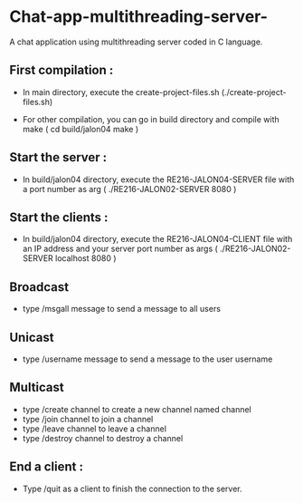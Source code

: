 # Chat-app-multithreading-server-
A chat application using multithreading server coded in C language.

## First compilation : 

- In main directory, execute the create-project-files.sh 
 (./create-project-files.sh)

- For other compilation, you can go in build directory and compile with make
 ( cd build/jalon04
 make
 )


## Start the server : 
 
- In build/jalon04 directory, execute the RE216-JALON04-SERVER file with a port number as arg
( ./RE216-JALON02-SERVER 8080 )
 
 
## Start the clients : 
 
- In build/jalon04 directory, execute the RE216-JALON04-CLIENT file with an IP address and your server port number as args
( ./RE216-JALON02-SERVER localhost 8080 )
 
 
 
 ## Broadcast
 
 - type /msgall message to send a message to all users
 
 ## Unicast
 
 - type /username message to send a message to the user username

## Multicast
 
- type /create channel to create a new channel named channel
- type /join channel to join a channel
- type /leave channel to leave a channel
- type /destroy channel to destroy a channel
 
## End a client :

- Type /quit as a client to finish the connection to the server.
